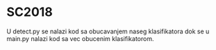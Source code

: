 # SC2018

U detect.py se nalazi kod sa obucavanjem naseg klasifikatora dok se u main.py nalazi kod sa vec obucenim klasifikatorom.
